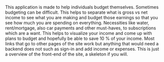 This application is made to help individuals budget themselves. Sometimes budgeting can be difficult. This helps to separate what is gross vs net income to see what you are making and budget those earnings so that you see how much you are spending on everything. Necessities like water, rent/mortgage, also car payments and other must-haves, to subscriptions which are a want. This helps to visualize your income and come up with plans to budget and hopefully be able to save 10 % of your income. Most links that go to other pages of the site work but anything that would need a backend does not such as sign-in and add income or expenses. This is just a overview of the front-end of the site, a skeleton if you will. 